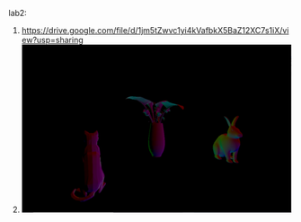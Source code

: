 lab2:

1. https://drive.google.com/file/d/1jm5tZwvc1yi4kVafbkX5BaZ12XC7s1iX/view?usp=sharing
2. ![](lab2/CatBunnyScrsht.png)
